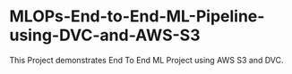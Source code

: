# MLOPs-End-to-End-ML-Pipeline-using-DVC-and-AWS-S3
This Project demonstrates End To End ML Project using AWS S3 and DVC.
